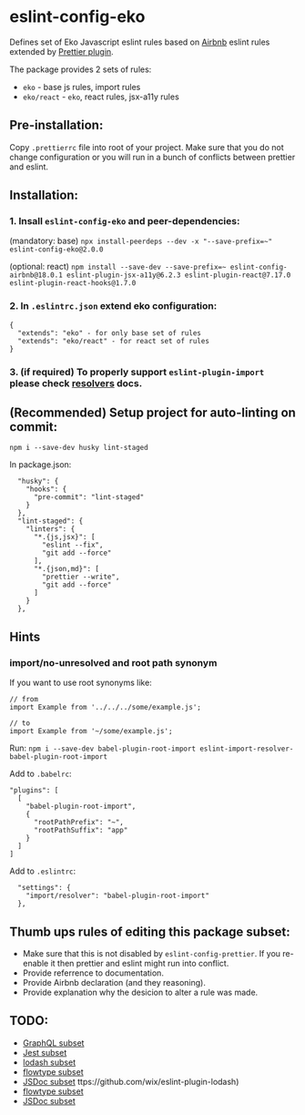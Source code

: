 # eslint-config-eko

Defines set of Eko Javascript eslint rules based on [Airbnb](https://github.com/airbnb/javascript) eslint rules extended by [Prettier plugin](https://github.com/prettier/eslint-plugin-prettier).

The package provides 2 sets of rules:

- `eko` - base js rules, import rules
- `eko/react` - `eko`, react rules, jsx-a11y rules

## Pre-installation:

Copy `.prettierrc` file into root of your project. Make sure that you do not change configuration or you will run in a bunch of conflicts between prettier and eslint.

## Installation:

### 1. Insall `eslint-config-eko` and peer-dependencies:

(mandatory: base) `npx install-peerdeps --dev -x "--save-prefix=~" eslint-config-eko@2.0.0`

(optional: react) `npm install --save-dev --save-prefix=~ eslint-config-airbnb@18.0.1 eslint-plugin-jsx-a11y@6.2.3 eslint-plugin-react@7.17.0 eslint-plugin-react-hooks@1.7.0`

### 2. In `.eslintrc.json` extend eko configuration:

```
{
  "extends": "eko" - for only base set of rules
  "extends": "eko/react" - for react set of rules
}
```

### 3. (if required) To properly support `eslint-plugin-import` please check [resolvers](https://github.com/benmosher/eslint-plugin-import#resolvers) docs.

## (Recommended) Setup project for auto-linting on commit:

`npm i --save-dev husky lint-staged`

In package.json:

```
  "husky": {
    "hooks": {
      "pre-commit": "lint-staged"
    }
  },
  "lint-staged": {
    "linters": {
      "*.{js,jsx}": [
        "eslint --fix",
        "git add --force"
      ],
      "*.{json,md}": [
        "prettier --write",
        "git add --force"
      ]
    }
  },
```

## Hints

### import/no-unresolved and root path synonym

If you want to use root synonyms like:

```
// from
import Example from '../../../some/example.js';

// to
import Example from '~/some/example.js';
```

Run:
`npm i --save-dev babel-plugin-root-import eslint-import-resolver-babel-plugin-root-import`

Add to `.babelrc`:

```
"plugins": [
  [
    "babel-plugin-root-import",
    {
      "rootPathPrefix": "~",
      "rootPathSuffix": "app"
    }
  ]
]
```

Add to `.eslintrc`:

```
  "settings": {
    "import/resolver": "babel-plugin-root-import"
  },
```

## Thumb ups rules of editing this package subset:

- Make sure that this is not disabled by `eslint-config-prettier`. If you re-enable it then prettier and eslint might run into conflict.
- Provide referrence to documentation.
- Provide Airbnb declaration (and they reasoning).
- Provide explanation why the desicion to alter a rule was made.

## TODO:

- [GraphQL subset](https://github.com/apollographql/eslint-plugin-graphql)
- [Jest subset](https://github.com/jest-community/eslint-plugin-jest)
- [lodash subset](https://github.com/wix/eslint-plugin-lodash)
- [flowtype subset](https://github.com/gajus/eslint-plugin-flowtype)
- [JSDoc subset](https://github.com/gajus/eslint-plugin-jsdoc)
  ttps://github.com/wix/eslint-plugin-lodash)
- [flowtype subset](https://github.com/gajus/eslint-plugin-flowtype)
- [JSDoc subset](https://github.com/gajus/eslint-plugin-jsdoc)
